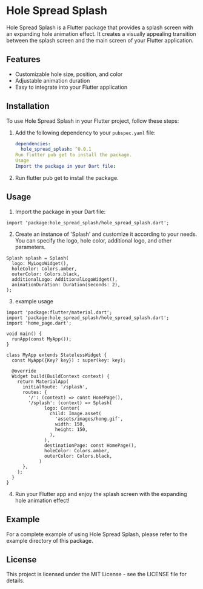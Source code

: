 # Hole Spread Splash

Hole Spread Splash is a Flutter package that provides a splash screen with an expanding hole animation effect. It creates a visually appealing transition between the splash screen and the main screen of your Flutter application.

## Features

- Customizable hole size, position, and color
- Adjustable animation duration
- Easy to integrate into your Flutter application

## Installation

To use Hole Spread Splash in your Flutter project, follow these steps:

1. Add the following dependency to your `pubspec.yaml` file:

   ```yaml
   dependencies:
     hole_spread_splash: ^0.0.1
   Run flutter pub get to install the package.
   Usage
   Import the package in your Dart file:
   ```

2. Run flutter pub get to install the package.

## Usage

1. Import the package in your Dart file:

```
import 'package:hole_spread_splash/hole_spread_splash.dart';
```

2. Create an instance of 'Splash' and customize it according to your needs. You can specify the logo, hole color, additional logo, and other parameters.

```
Splash splash = Splash(
  logo: MyLogoWidget(),
  holeColor: Colors.amber,
  outerColor: Colors.black,
  additionalLogo: AdditionalLogoWidget(),
  animationDuration: Duration(seconds: 2),
);
```

3. example usage

```
import 'package:flutter/material.dart';
import 'package:hole_spread_splash/hole_spread_splash.dart';
import 'home_page.dart';

void main() {
  runApp(const MyApp());
}

class MyApp extends StatelessWidget {
  const MyApp({Key? key}) : super(key: key);

  @override
  Widget build(BuildContext context) {
    return MaterialApp(
      initialRoute: '/splash',
      routes: {
        '/': (context) => const HomePage(),
        '/splash': (context) => Splash(
              logo: Center(
                child: Image.asset(
                  'assets/images/hong.gif',
                  width: 150,
                  height: 150,
                ),
              ),
              destinationPage: const HomePage(),
              holeColor: Colors.amber,
              outerColor: Colors.black,
            )
      },
    );
  }
}
```

4. Run your Flutter app and enjoy the splash screen with the expanding hole animation effect!

## Example

For a complete example of using Hole Spread Splash, please refer to the example directory of this package.

## License

This project is licensed under the MIT License - see the LICENSE file for details.
